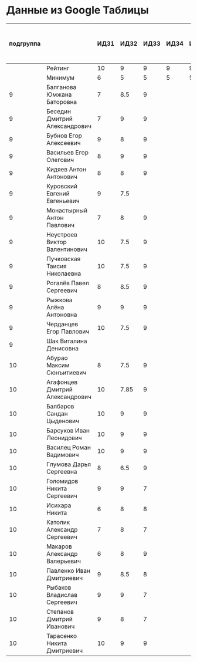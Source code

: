 # Данные из Google Таблицы

| подгруппа |  | ИДЗ1 | ИДЗ2 | ИДЗ3 | ИДЗ4 | ИДЗ5 | ИДЗ | КР 1 | КР 2 | Коллоквиум | 21.09 | 28.09 | 07.10 | 12.10 | 19.10 | 26.10 | 02.11 | 09.11 | 16.11 | 23.11 | 30.11 | 07.12 | 14.12 | 21.12 | 11.01 | 18.01 | 25.01 | Доп. баллы (работа на паре) | Посещения | Конспект | Сумма баллов | Итоговая оценка |
| --- | --- | --- | --- | --- | --- | --- | --- | --- | --- | --- | --- | --- | --- | --- | --- | --- | --- | --- | --- | --- | --- | --- | --- | --- | --- | --- | --- | --- | --- | --- | --- | --- |
|  | Рейтинг | 10 | 9 | 9 | 9 | 9 | 46 | 8 | 8 | 15 |  |  |  |  |  |  |  |  |  |  |  |  |  |  |  |  |  | 9 | 9 | 5 |  |  |
|  | Минимум | 6 | 5 | 5 | 5 | 5 | 26 | 6 | 6 | 10 |  |  |  |  |  |  |  |  |  |  |  |  |  |  |  |  |  | 4 | 6 | 3 |  |  |
| 9 | Балганова Юмжана Баторовна | 7 | 8.5 | 9 |  |  | 24.5 | 7.8 | 6 | 13 | 1 | 2 | 1 | 2 | 1 | 2 | 1 | 2 | 1 | 2 | 1 | 2 | 1 |  |  |  |  | 3.3 | 6.84 |  | 61.44 | удовлетворительно |
| 9 | Беседин Дмитрий Александрович | 7 | 9 | 9 |  |  | 25 | 6.5 | 7.5 | 11 | 1 | 2 | 0 | 2 | 1 | 2 | 1 | 2 | 0 | 2 | 1 | 2 | 1 |  |  |  |  | 2 | 6.12 |  | 58.120000000000005 | неудовлетворительно |
| 9 | Бубнов Егор Алексеевич | 9 | 8 | 9 |  |  | 26 | 6 | 6 | 10 | 1 | 2 | 1 | 2 | 1 | 2 | 1 | 2 | 1 | 2 | 1 | 2 | 1 |  |  |  |  | 2 | 6.84 |  | 56.84 | неудовлетворительно |
| 9 | Васильев Егор Олегович | 8 | 9 | 9 |  |  | 26 | 6.8 | 6 | 14 | 1 | 2 | 1 | 2 | 1 | 2 | 1 | 2 | 1 | 2 | 1 | 2 | 1 |  |  |  |  | 3.3 | 6.84 |  | 62.94 | удовлетворительно |
| 9 | Кидяев Антон Антонович | 8 | 8 | 9 |  |  | 25 | 6.25 | 6 | 10 | 1 | 2 | 1 | 2 | 1 | 2 | 1 | 2 | 1 | 2 | 1 | 2 | 1 |  |  |  |  | 2 | 6.84 |  | 56.09 | неудовлетворительно |
| 9 | Куровский Евгений Евгеньевич | 9 | 7.5 |  |  |  | 16.5 | 6.55 | 6 |  | 1 | 2 | 1 | 2 | 1 | 2 | 1 | 2 | 0 | 2 | 0 | 2 | 0 |  |  |  |  | 2 | 5.76 |  | 36.81 | неудовлетворительно |
| 9 | Монастырный Антон Павлович | 7 | 8 | 9 |  |  | 24 | 8 | 7.5 | 10 | 1 | 2 | 1 | 2 | 1 | 2 | 1 | 2 | 1 | 2 | 1 | 2 | 1 |  |  |  |  | 6.6 | 6.84 |  | 62.94 | удовлетворительно |
| 9 | Неустроев Виктор Валентинович | 10 | 7.5 | 9 |  |  | 26.5 | 8 | 6 | 15 | 1 | 2 | 1 | 2 | 1 | 2 | 1 | 2 | 1 | 2 | 1 | 2 | 1 |  |  |  |  | 2.8 | 6.84 |  | 65.14 | удовлетворительно |
| 9 | Пучковская Таисия Николаевна | 10 | 7.5 | 9 |  |  | 26.5 | 7.25 | 6 | 15 | 1 | 2 | 1 | 2 | 1 | 2 | 1 | 2 | 1 | 2 | 1 | 2 | 1 |  |  |  |  | 3.3 | 6.84 |  | 64.89 | удовлетворительно |
| 9 | Рогалёв Павел Сергеевич | 8 | 8.5 | 9 |  |  | 25.5 | 6 | 4 | 8 | 1 | 2 | 1 | 2 | 1 | 2 | 1 | 2 | 1 | 2 | 1 | 2 | 1 |  |  |  |  | 2 | 6.84 |  | 52.34 | неудовлетворительно |
| 9 | Рыжкова Алёна Антоновна | 9 | 9 | 9 |  |  | 27 | 7.6 | 6 | 15 | 1 | 2 | 1 | 2 | 1 | 2 | 1 | 2 | 1 | 2 | 1 | 2 | 1 |  |  |  |  | 2.3 | 6.84 |  | 64.74000000000001 | удовлетворительно |
| 9 | Черданцев Егор Павлович | 10 | 7.5 | 9 |  |  | 26.5 | 7.5 | 8 | 15 | 1 | 2 | 1 | 2 | 1 | 2 | 1 | 2 | 1 | 2 | 1 | 2 | 1 |  |  |  |  | 6.3 | 6.84 |  | 70.14 | удовлетворительно |
| 9 | Шак Виталина Денисовна |  |  |  |  |  | 0 |  |  |  | 0 | 0 | 0 | 0 | 0 | 0 | 0 | 0 | 0 | 0 | 0 | 0 | 0 |  |  |  |  |  | 0 |  | 0 | неудовлетворительно |
| 10 | Абурао Максим Сюнъитиевич | 8 | 7.5 | 9 |  |  | 24.5 | 6 |  |  | 2 | 1 | 2 | 1 | 2 | 1 | 2 | 1 | 2 | 1 | 2 | 1 | 2 |  |  |  |  | 6 | 7.2 |  | 43.7 | неудовлетворительно |
| 10 | Агафонцев Дмитрий Александрович | 10 | 7.85 | 9 |  |  | 26.85 | 7.6 |  |  | 2 | 1 | 2 | 1 | 2 | 1 | 2 | 1 | 2 | 1 | 2 | 1 | 2 |  |  |  |  | 1 | 7.2 |  | 42.650000000000006 | неудовлетворительно |
| 10 | Балбаров Сандан Цыденович | 10 | 9 | 9 |  |  | 28 | 7.6 |  |  | 2 | 1 | 2 | 1 | Б | Б | 2 | 1 | 2 | Б | Б | Б | 2 |  |  |  |  | 1.3 | 4.68 |  | 41.58 | неудовлетворительно |
| 10 | Барсуков Иван Леонидович | 10 | 9 | 9 |  |  | 28 | 8 |  |  | 2 | 1 | 2 | 1 | 2 | 1 | 2 | 1 | 2 | 1 | 2 | 1 | 2 |  |  |  |  | 4.3 | 7.2 |  | 47.5 | неудовлетворительно |
| 10 | Василец Роман Вадимович | 10 | 9 | 9 |  |  | 28 | 8 |  |  | 2 | 1 | 2 | 1 | 2 | 1 | 2 | 1 | 2 | 1 | 2 | 1 | 2 |  |  |  |  | 1 | 7.2 |  | 44.2 | неудовлетворительно |
| 10 | Глумова Дарья Сергеевна | 8 | 6.5 | 9 |  |  | 23.5 | 6 |  |  | 2 | 1 | 2 | 1 | 2 | 1 | 1 | 1 | 2 | 1 | 2 | 1 | 2 |  |  |  |  | 1 | 6.84 |  | 37.34 | неудовлетворительно |
| 10 | Голомидов Никита Сергеевич | 9 | 9 | 7 |  |  | 25 | 6 |  |  | 2 | 1 | 2 | 1 | 2 | 1 | 2 | 1 | 2 | 1 | 2 | 1 | 2 |  |  |  |  | 1 | 7.2 |  | 39.2 | неудовлетворительно |
| 10 | Исихара Никита | 6 | 8 | 8 |  |  | 22 | 6.8 |  |  | 2 | 1 | 2 | 1 | 2 | 1 | 2 | 1 | 2 | 1 | 2 | 1 | 2 |  |  |  |  | 1.8 | 7.2 |  | 37.8 | неудовлетворительно |
| 10 | Католик Александр Сергеевич | 7 | 8 | 7 |  |  | 22 | 6 |  |  | 2 | 1 | 2 | 1 | 2 | 1 | 2 | 1 | 2 | 1 | 2 | 1 | 2 |  |  |  |  | 1 | 7.2 |  | 36.2 | неудовлетворительно |
| 10 | Макаров Александр Валерьевич | 6 | 8 | 9 |  |  | 23 | 7.8 |  |  | 2 | 1 | 2 | 1 | 2 | 1 | 2 | 1 | 2 | 1 | 2 | 1 | 2 |  |  |  |  | 4.3 | 7.2 |  | 42.3 | неудовлетворительно |
| 10 | Павленко Иван Дмитриевич | 9 | 8.5 | 8 |  |  | 25.5 | 6 |  |  | 2 | 1 | 2 | 1 | 2 | 1 | 2 | 1 | 2 | 1 | 2 | 1 | 2 |  |  |  |  | 1 | 7.2 |  | 39.7 | неудовлетворительно |
| 10 | Рыбаков Владислав Сергеевич | 9 | 9 | 7 |  |  | 25 | 6.5 |  |  | 2 | 1 | 2 | 1 | 2 | 1 | 2 | 1 | 2 | 1 | 2 | 1 | 2 |  |  |  |  | 1 | 7.2 |  | 39.7 | неудовлетворительно |
| 10 | Степанов Дмитрий Иванович | 9 | 8 | 7 |  |  | 24 | 8 |  |  | 2 | 1 | 2 | 1 | 2 | 1 | 2 | 1 | 2 | 1 | 2 | 1 | 2 |  |  |  |  | 2.2 | 7.2 |  | 41.4 | неудовлетворительно |
| 10 | Тарасенко Никита Дмитриевич | 10 | 9 | 9 |  |  | 28 | 8 | 7.5 | 14 | 2 | 1 | 2 | 1 | 1 | 2 | 1 | 2 | 1 | 2 | 0 | 2 | 1 |  |  |  |  | 2.3 | 6.48 |  | 66.28 | удовлетворительно |
